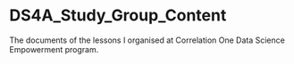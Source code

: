 # DS4A_Study_Group_Content
The documents of the lessons I organised at Correlation One Data Science Empowerment program.
